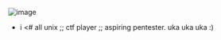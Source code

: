 ![image](https://64.media.tumblr.com/3791a9c43cb16120853e54548ba393db/tumblr_o2fwttFAGE1uf5j8co1_500.gifv)<br>
- i <# all unix ;; ctf player ;; aspiring pentester. uka uka uka :)
